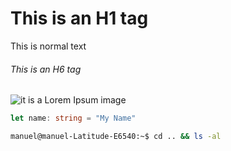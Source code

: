 # This is an H1 tag
This is normal text
###### This is an H6 tag
![it is a Lorem Ipsum image](https://picsum.photos/500/200)
```typescript
let name: string = "My Name"
```
```bash
manuel@manuel-Latitude-E6540:~$ cd .. && ls -al
```
